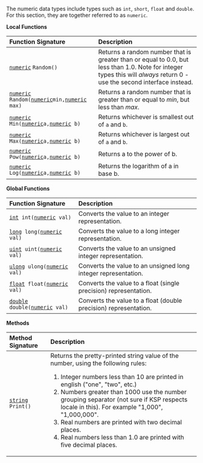 The numeric data types include types such as `int`, `short`, `float` and `double`.  For this section, they are together referred to as `numeric`.

**Local Functions**

| Function Signature | Description |
| :--- | :--- |
| [`numeric`](Numeric-Type) `Random()` | Returns a random number that is greater than or equal to 0.0, but less than 1.0.  Note for integer types this will *always* return 0 - use the second interface instead. |
| [`numeric`](Numeric-Type) `Random(`[`numeric`](Numeric-Type)` min, `[`numeric`](Numeric-Type)` max)` | Returns a random number that is greater than or equal to *min*, but less than *max*. |
| [`numeric`](Numeric-Type) `Min(`[`numeric`](Numeric-Type)` a, `[`numeric`](Numeric-Type)` b)` | Returns whichever is smallest out of `a` and `b`. |
| [`numeric`](Numeric-Type) `Max(`[`numeric`](Numeric-Type)` a, `[`numeric`](Numeric-Type)` b)` | Returns whichever is largest out of `a` and `b`. |
| [`numeric`](Numeric-Type) `Pow(`[`numeric`](Numeric-Type)` a, `[`numeric`](Numeric-Type)` b)` | Returns a to the power of b. |
| [`numeric`](Numeric-Type) `Log(`[`numeric`](Numeric-Type)` a, `[`numeric`](Numeric-Type)` b)` | Returns the logarithm of a in base b. |

**Global Functions**

| Function Signature | Description |
| :--- | :--- |
| [`int`](Numeric-Type)` int(`[`numeric`](Numeric-Type)` val)` | Converts the value to an integer representation. |
| [`long`](Numeric-Type)` long(`[`numeric`](Numeric-Type)` val)` | Converts the value to a long integer representation. |
| [`uint`](Numeric-Type)` uint(`[`numeric`](Numeric-Type)` val)` | Converts the value to an unsigned integer representation. |
| [`ulong`](Numeric-Type)` ulong(`[`numeric`](Numeric-Type)` val)` | Converts the value to an unsigned long integer representation. |
| [`float`](Numeric-Type)` float(`[`numeric`](Numeric-Type)` val)` | Converts the value to a float (single precision) representation. |
| [`double`](Numeric-Type)` double(`[`numeric`](Numeric-Type)` val)` | Converts the value to a float (double precision) representation. |

**Methods**

| Method Signature | Description |
| :--- | :--- |
| [`string`](String-Type) `Print()` | Returns the pretty-printed string value of the number, using the following rules:<ol><li>Integer numbers less than 10 are printed in english ("one", "two", etc.)</li><li>Numbers greater than 1000 use the number grouping separator (not sure if KSP respects locale in this).  For example "1,000", "1,000,000".</li><li>Real numbers are printed with two decimal places.</li><li>Real numbers less than 1.0 are printed with five decimal places.</li></ol> |
